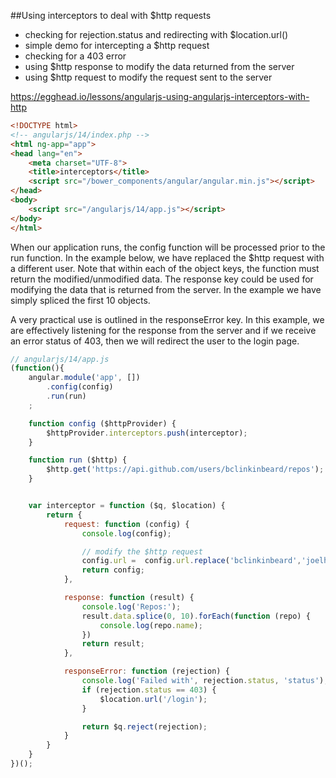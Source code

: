 ##Using interceptors to deal with $http requests
* checking for rejection.status and redirecting with $location.url()
* simple demo for intercepting a $http request
* checking for a 403 error
* using $http response to modify the data returned from the server
* using $http request to modify the request sent to the server

https://egghead.io/lessons/angularjs-using-angularjs-interceptors-with-http


```html
<!DOCTYPE html>
<!-- angularjs/14/index.php -->
<html ng-app="app">
<head lang="en">
    <meta charset="UTF-8">
    <title>interceptors</title>
    <script src="/bower_components/angular/angular.min.js"></script>
</head>
<body>
    <script src="/angularjs/14/app.js"></script>
</body>
</html>
```

When our application runs, the config function will be processed prior to the run function.  In the example
below, we have replaced the $http request with a different user.  Note that within each of the object keys,
the function must return the modified/unmodified data.  The response key could be used for modifying the data
that is returned from the server.  In the example we have simply spliced the first 10 objects.

A very practical use is outlined in the responseError key.  In this example, we are effectively listening for
the response from the server and if we receive an error status of 403, then we will redirect the user to the
login page.


```javascript
// angularjs/14/app.js
(function(){
    angular.module('app', [])
        .config(config)
        .run(run)
    ;

    function config ($httpProvider) {
        $httpProvider.interceptors.push(interceptor);
    }

    function run ($http) {
        $http.get('https://api.github.com/users/bclinkinbeard/repos');
    }


    var interceptor = function ($q, $location) {
        return {
            request: function (config) {
                console.log(config);

                // modify the $http request
                config.url =  config.url.replace('bclinkinbeard','joelhooks');
                return config;
            },

            response: function (result) {
                console.log('Repos:');
                result.data.splice(0, 10).forEach(function (repo) {
                    console.log(repo.name);
                })
                return result;
            },

            responseError: function (rejection) {
                console.log('Failed with', rejection.status, 'status');
                if (rejection.status == 403) {
                    $location.url('/login');
                }

                return $q.reject(rejection);
            }
        }
    }
})();
```